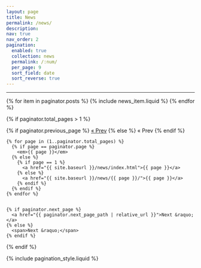 ```yaml
---
layout: page
title: News
permalink: /news/
description: 
nav: true
nav_order: 2
pagination:
  enabled: true
  collection: news
  permalink: /:num/
  per_page: 9
  sort_field: date
  sort_reverse: true
---
```


<hr />

<div class="news">
  <div class="grid">
    {% for item in paginator.posts %}
      {% include news_item.liquid %}
    {% endfor %}
  </div>
</div>

<!-- Pagination links -->
{% if paginator.total_pages > 1 %}
  <div class="pagination-links">
    {% if paginator.previous_page %}
      <a href="{{ paginator.previous_page_path | relative_url }}">&laquo; Prev</a>
    {% else %}
      <span>&laquo; Prev</span>
    {% endif %}

    {% for page in (1..paginator.total_pages) %}
      {% if page == paginator.page %}
        <em>{{ page }}</em>
      {% else %}
        {% if page == 1 %}
          <a href="{{ site.baseurl }}/news/index.html">{{ page }}</a>
        {% else %}
          <a href="{{ site.baseurl }}/news/{{ page }}/">{{ page }}</a>
        {% endif %}
      {% endif %}
    {% endfor %}


    {% if paginator.next_page %}
      <a href="{{ paginator.next_page_path | relative_url }}">Next &raquo;</a>
    {% else %}
      <span>Next &raquo;</span>
    {% endif %}
  </div>
{% endif %}

{% include pagination_style.liquid %}
